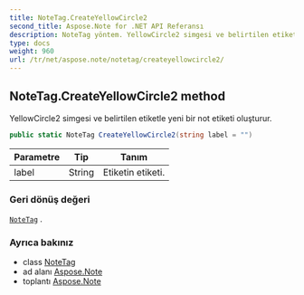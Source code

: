 ```yaml
---
title: NoteTag.CreateYellowCircle2
second_title: Aspose.Note for .NET API Referansı
description: NoteTag yöntem. YellowCircle2 simgesi ve belirtilen etiketle yeni bir not etiketi oluşturur.
type: docs
weight: 960
url: /tr/net/aspose.note/notetag/createyellowcircle2/
---
```

## NoteTag.CreateYellowCircle2 method

YellowCircle2 simgesi ve belirtilen etiketle yeni bir not etiketi oluşturur.

```csharp
public static NoteTag CreateYellowCircle2(string label = "")
```

| Parametre | Tip | Tanım |
| --- | --- | --- |
| label | String | Etiketin etiketi. |

### Geri dönüş değeri

[`NoteTag`](../) .

### Ayrıca bakınız

* class [NoteTag](../)
* ad alanı [Aspose.Note](../../notetag/)
* toplantı [Aspose.Note](../../../)


